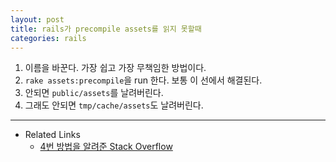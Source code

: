 ```yaml
---
layout: post
title: rails가 precompile assets를 읽지 못할때
categories: rails
---
```


1. 이름을 바꾼다. 가장 쉽고 가장 무책임한 방법이다.
1. `rake assets:precompile`을 run 한다. 보통 이 선에서 해결된다.
1. 안되면 `public/assets`를 날려버린다.
1. 그래도 안되면 `tmp/cache/assets`도 날려버린다.

---
* Related Links
  * [4번 방법을 알려준 Stack Overflow](http://stackoverflow.com/a/11107762/3910390)